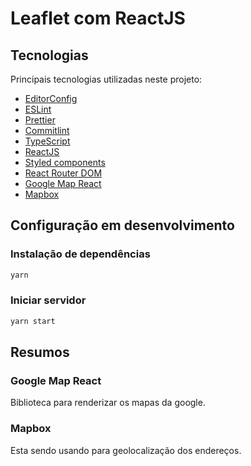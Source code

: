 # Leaflet com ReactJS

## Tecnologias

Principais tecnologias utilizadas neste projeto:

- [EditorConfig](https://editorconfig.org/)
- [ESLint](https://eslint.org/)
- [Prettier](https://prettier.io/)
- [Commitlint](https://github.com/conventional-changelog/commitlint)
- [TypeScript](https://www.typescriptlang.org)
- [ReactJS](https://pt-br.reactjs.org/)
- [Styled components](https://styled-components.com/)
- [React Router DOM](https://reactrouter.com/web/guides/quick-start)
- [Google Map React](https://github.com/google-map-react/google-map-react)
- [Mapbox](https://www.mapbox.com/)

## Configuração em desenvolvimento

### Instalação de dependências

```bash
yarn
```

### Iniciar servidor

```bash
yarn start
```

## Resumos

### Google Map React

Biblioteca para renderizar os mapas da google.

### Mapbox

Esta sendo usando para geolocalização dos endereços.

